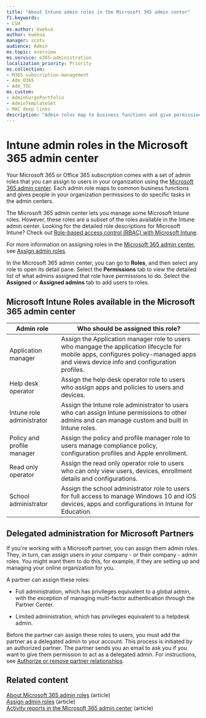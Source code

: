 ```yaml
---
title: "About Intune admin roles in the Microsoft 365 admin center"
f1.keywords:
- CSH
ms.author: kwekua
author: kwekua
manager: scotv
audience: Admin
ms.topic: overview
ms.service: o365-administration
localization_priority: Priority
ms.collection: 
- M365-subscription-management
- Adm_O365
- Adm_TOC
ms.custom: 
- AdminSurgePortfolio
- AdminTemplateSet
- MAC deep links
description: "Admin roles map to business functions and give permissions to do specific tasks in the admin center. For example, the Service admin opens support tickets with Microsoft."
---
```


# Intune admin roles in the Microsoft 365 admin center

Your Microsoft 365 or Office 365 subscription comes with a set of admin roles that you can assign to users in your organization using the <a href="https://go.microsoft.com/fwlink/p/?linkid=2024339" target="_blank">Microsoft 365 admin center</a>. Each admin role maps to common business functions and gives people in your organization permissions to do specific tasks in the admin centers.

The Microsoft 365 admin center lets you manage some Microsoft Intune roles. However, these roles are a subset of the roles available in the Intune admin center. Looking for the detailed role descriptions for Microsoft Intune? Check out [Role-based access control (RBAC) with Microsoft Intune](/mem/intune/fundamentals/role-based-access-control).

For more information on assigning roles in the <a href="https://go.microsoft.com/fwlink/p/?linkid=2097861" target="_blank">Microsoft 365 admin center</a>, see [Assign admin roles](assign-admin-roles.md).

In the Microsoft 365 admin center, you can go to **Roles**, and then select any role to open its detail pane. Select the **Permissions** tab to view the detailed list of what admins assigned that role have permissions to do. Select the **Assigned** or **Assigned admins** tab to add users to roles.

## Microsoft Intune Roles available in the Microsoft 365 admin center

|Admin role     |Who should be assigned this role?  |
|---------|---------|
|Application manager     |   Assign the Application manager role to users who mangage the application lifecycle for mobile apps, configures policy-managed apps and views device info and configuration profiles.  |
|Help desk operator     |   Assign the help desk operator role to users who assign apps and policies to users and devices. |
|Intune role administrator    |   Assign the Intune role administrator to users who can assign Intune permissions to other admins and can manage custom and built in Intune roles.   |
|Policy and profile manager     |   Assign the policy and profile manager role to users manage compliance policy, configuration profiles and Apple enrollment.   |
|Read only operator     |   Assign the read only operator role to users who can only view users, devices, enrollment details and configurations.   |
|School administrator     |   Assign the school administrator role to users for full access to manage Windows 10 and iOS devices, apps and configurations in Intune for Education.   |

## Delegated administration for Microsoft Partners

If you're working with a Microsoft partner, you can assign them admin roles. They, in turn, can assign users in your company - or their company - admin roles. You might want them to do this, for example, if they are setting up and managing your online organization for you.
  
A partner can assign these roles:
  
- Full administration, which has privileges equivalent to a global admin, with the exception of managing multi-factor authentication through the Partner Center.

- Limited administration, which has privileges equivalent to a helpdesk admin.

Before the partner can assign these roles to users, you must add the partner as a delegated admin to your account. This process is initiated by an authorized partner. The partner sends you an email to ask you if you want to give them permission to act as a delegated admin. For instructions, see [Authorize or remove partner relationships](../misc/add-partner.md).
  
## Related content

[About Microsoft 365 admin roles](about-admin-roles.md) (article)\
[Assign admin roles](assign-admin-roles.md) (article)\
[Activity reports in the Microsoft 365 admin center](../activity-reports/activity-reports.md) (article)